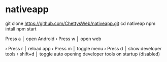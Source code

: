 # nativeapp
git clone https://github.com/ChettysWeb/nativeapp.git
cd nativeap
npm intall
npm start

Press a │ open Android
› Press w │ open web

› Press r │ reload app
› Press m │ toggle menu
› Press d │ show developer tools
› shift+d │ toggle auto opening developer tools on startup (disabled)
